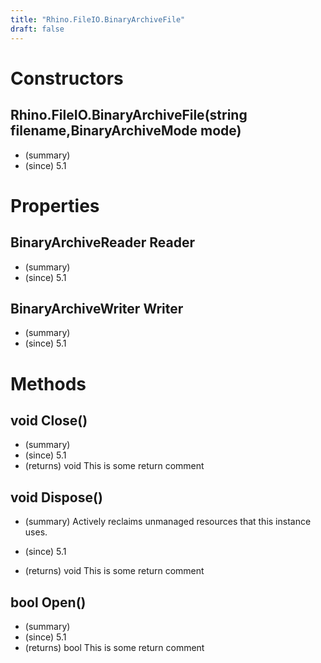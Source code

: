```yaml
---
title: "Rhino.FileIO.BinaryArchiveFile"
draft: false
---
```


# Constructors
## Rhino.FileIO.BinaryArchiveFile(string filename,BinaryArchiveMode mode)
- (summary) 
- (since) 5.1
# Properties
## BinaryArchiveReader Reader
- (summary) 
- (since) 5.1
## BinaryArchiveWriter Writer
- (summary) 
- (since) 5.1
# Methods
## void Close()
- (summary) 
- (since) 5.1
- (returns) void This is some return comment
## void Dispose()
- (summary) 
     Actively reclaims unmanaged resources that this instance uses.
     
- (since) 5.1
- (returns) void This is some return comment
## bool Open()
- (summary) 
- (since) 5.1
- (returns) bool This is some return comment
